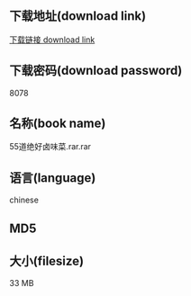 ## 下载地址(download link)
[下载链接 download link](https://voluble-croquembouche-d321dc.netlify.app/?s=55%E9%81%93%E7%BB%9D%E5%A5%BD%E5%8D%A4%E5%91%B3%E8%8F%9C.rar)

## 下载密码(download password)
8078

## 名称(book name)
55道绝好卤味菜.rar.rar

## 语言(language)
chinese

## MD5


## 大小(filesize)
33 MB
